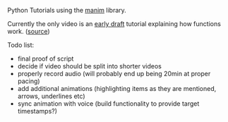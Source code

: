 Python Tutorials using the [manim](https://pypi.org/project/manim/) library.

Currently the only video is an [early draft](https://www.youtube.com/watch?v=GWg1NRu8FSE) tutorial explaining how functions work. ([source](videos/function_intro.py))

Todo list:
* final proof of script
* decide if video should be split into shorter videos
* properly record audio (will probably end up being 20min at proper pacing)
* add additional animations (highlighting items as they are mentioned, arrows, underlines etc)
* sync animation with voice (build functionality to provide target timestamps?)
